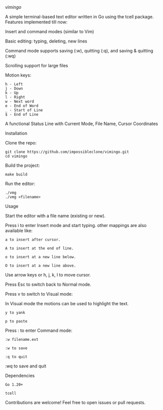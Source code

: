 *vimingo*

A simple terminal-based text editor written in Go using the tcell package.
Features implemented till now:

Insert and command modes (similar to Vim)

Basic editing: typing, deleting, new lines

Command mode supports saving (:w), quitting (:q), and saving & quitting (:wq)

Scrolling support for large files

Motion keys:
    
    h - Left
    j - Down
    k - Up
    l - Right
    w - Next word
    e - End of Word
    _ - Start of Line
    $ - End of Line

A functional Status Line with Current Mode, File Name, Cursor Coordinates

Installation

Clone the repo:

    git clone https://github.com/impossibleclone/vimingo.git
    cd vimingo

Build the project:

    make build

Run the editor:

    ./vmg
    ./vmg <filename>

Usage

Start the editor with a file name (existing or new).

Press i to enter Insert mode and start typing.
other mappings are also available like:

    a to insert after cursor.

    A to insert at the end of line.

    o to insert at a new line below.

    O to insert at a new line above.

Use arrow keys or h, j, k, l to move cursor.

Press Esc to switch back to Normal mode.

Press v to switch to Visual mode:

In Visual mode the motions can be used to highlight the text.

    y to yank

    p to paste

Press : to enter Command mode:

    :w filename.ext

    :w to save

    :q to quit

:wq to save and quit

Dependencies

    Go 1.20+

    tcell

Contributions are welcome! Feel free to open issues or pull requests.
